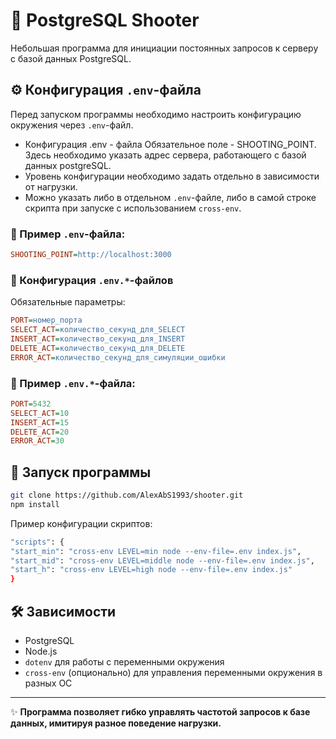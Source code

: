 # 📌 PostgreSQL Shooter

Небольшая программа для инициации постоянных запросов к серверу с базой данных PostgreSQL.

## ⚙️ Конфигурация `.env`-файла

Перед запуском программы необходимо настроить конфигурацию окружения через `.env`-файл.

  - Конфигурация .env - файла Обязательное поле - SHOOTING_POINT. Здесь необходимо указать адрес сервера, работающего с базой данных postgreSQL.
  - Уровень конфигурации необходимо задать отдельно в зависимости от нагрузки.
  - Можно указать либо в отдельном `.env`-файле, либо в самой строке скрипта при запуске с использованием `cross-env`.

### 📌 Пример `.env`-файла:

```ini
SHOOTING_POINT=http://localhost:3000
```

### 📝 Конфигурация `.env.*`-файлов

Обязательные параметры:

```ini
PORT=номер_порта
SELECT_ACT=количество_секунд_для_SELECT
INSERT_ACT=количество_секунд_для_INSERT
DELETE_ACT=количество_секунд_для_DELETE
ERROR_ACT=количество_секунд_для_симуляции_ошибки
```

### 📌 Пример `.env.*`-файла:

```ini
PORT=5432
SELECT_ACT=10
INSERT_ACT=15
DELETE_ACT=20
ERROR_ACT=30
```

## 🚀 Запуск программы
```sh
git clone https://github.com/AlexAbS1993/shooter.git
npm install
```
Пример конфигурации скриптов:
```sh
"scripts": {
"start_min": "cross-env LEVEL=min node --env-file=.env index.js",
"start_mid": "cross-env LEVEL=middle node --env-file=.env index.js",
"start_h": "cross-env LEVEL=high node --env-file=.env index.js"
}
```

## 🛠️ Зависимости

- PostgreSQL
- Node.js
- `dotenv` для работы с переменными окружения
- `cross-env` (опционально) для управления переменными окружения в разных ОС

---

✨ **Программа позволяет гибко управлять частотой запросов к базе данных, имитируя разное поведение нагрузки.**
